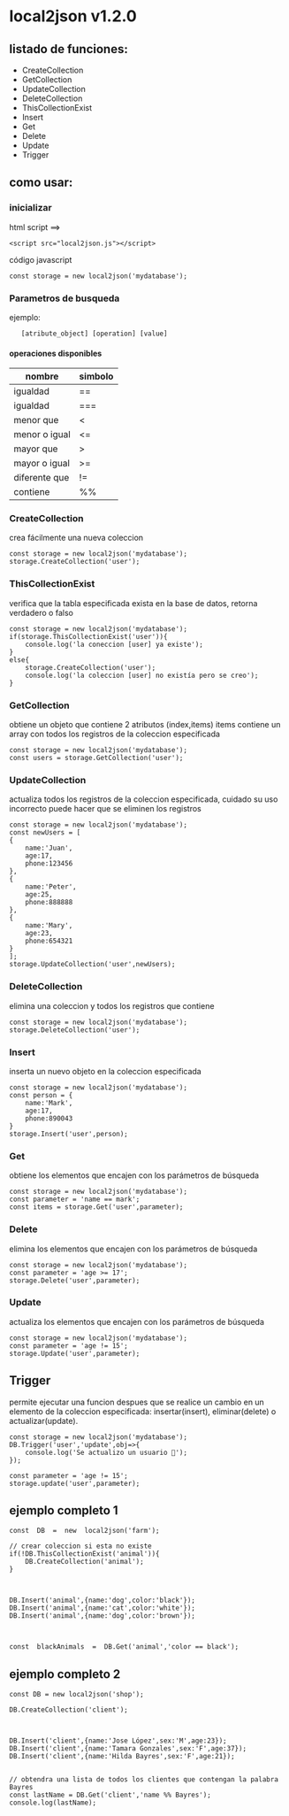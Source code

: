 # local2json v1.2.0

## listado de funciones:

 - CreateCollection
 - GetCollection
 - UpdateCollection
 - DeleteCollection
 - ThisCollectionExist
 - Insert
 - Get
 - Delete
 - Update
 - Trigger

## como usar:

### inicializar
html script ==>

    <script src="local2json.js"></script>

código javascript

    const storage = new local2json('mydatabase');

   ### Parametros de busqueda
   ejemplo:
   
       [atribute_object] [operation] [value]


#### operaciones disponibles
|nombre| simbolo |
|--|--|
| igualdad | == |
| igualdad | === |
| menor que | < |
| menor o igual|<= |
|mayor que| >|
|mayor o igual| >= |
|diferente que| !=|
|contiene | %% |

### CreateCollection
crea fácilmente una nueva coleccion

    const storage = new local2json('mydatabase');
    storage.CreateCollection('user');

### ThisCollectionExist
verifica que la tabla especificada exista en la base de datos, retorna verdadero o falso

    const storage = new local2json('mydatabase');
    if(storage.ThisCollectionExist('user')){
        console.log('la coneccion [user] ya existe');
    }
    else{
        storage.CreateCollection('user');
        console.log('la coleccion [user] no existía pero se creo');
    }

### GetCollection
obtiene un objeto que contiene 2 atributos (index,items) items contiene un array con todos los registros de la coleccion especificada

    const storage = new local2json('mydatabase');
    const users = storage.GetCollection('user');

### UpdateCollection
actualiza todos los registros de la coleccion especificada, cuidado su uso incorrecto puede hacer que se eliminen los registros

    const storage = new local2json('mydatabase');
    const newUsers = [
    {
	    name:'Juan',
	    age:17,
	    phone:123456
    },
    {
	    name:'Peter',
	    age:25,
	    phone:888888
    },
    {
	    name:'Mary',
	    age:23,
	    phone:654321
    }
    ];
    storage.UpdateCollection('user',newUsers);

### DeleteCollection
elimina una coleccion y todos los registros que contiene

    const storage = new local2json('mydatabase');
    storage.DeleteCollection('user');

### Insert
inserta un nuevo objeto en la coleccion especificada

    const storage = new local2json('mydatabase');
    const person = {
	    name:'Mark',
	    age:17,
	    phone:890043
    }
    storage.Insert('user',person);


### Get
obtiene los elementos que encajen con los parámetros de búsqueda

    const storage = new local2json('mydatabase');
    const parameter = 'name == mark';
    const items = storage.Get('user',parameter);
    
### Delete
elimina los elementos que encajen con los parámetros de búsqueda

	const storage = new local2json('mydatabase');
    const parameter = 'age >= 17';
    storage.Delete('user',parameter);

### Update
actualiza los elementos que encajen con los parámetros de búsqueda

	const storage = new local2json('mydatabase');
    const parameter = 'age != 15';
    storage.Update('user',parameter);

## Trigger
permite ejecutar una funcion despues que se realice un cambio en un elemento de la coleccion especificada: insertar(insert), eliminar(delete) o actualizar(update).

    const storage = new local2json('mydatabase');
    DB.Trigger('user','update',obj=>{
        console.log('Se actualizo un usuario 🔄');
    });

    const parameter = 'age != 15';
    storage.update('user',parameter);

## ejemplo completo 1

    const  DB  =  new  local2json('farm');
    
    // crear coleccion si esta no existe
    if(!DB.ThisCollectionExist('animal')){
        DB.CreateCollection('animal');
    }
    
      
    
    DB.Insert('animal',{name:'dog',color:'black'});
    DB.Insert('animal',{name:'cat',color:'white'});
    DB.Insert('animal',{name:'dog',color:'brown'});
    
      
    
    const  blackAnimals  =  DB.Get('animal','color == black');
    
    

## ejemplo completo 2
    const DB = new local2json('shop');
    
    DB.CreateCollection('client');
    
      
    
    DB.Insert('client',{name:'Jose López',sex:'M',age:23});
    DB.Insert('client',{name:'Tamara Gonzales',sex:'F',age:37});
    DB.Insert('client',{name:'Hilda Bayres',sex:'F',age:21});
    
      
    // obtendra una lista de todos los clientes que contengan la palabra Bayres
    const lastName = DB.Get('client','name %% Bayres');
    console.log(lastName);